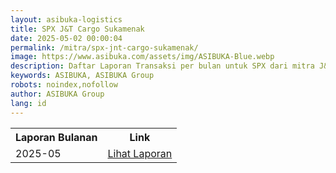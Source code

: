 ```yaml
---
layout: asibuka-logistics
title: SPX J&T Cargo Sukamenak
date: 2025-05-02 00:00:04
permalink: /mitra/spx-jnt-cargo-sukamenak/
image: https://www.asibuka.com/assets/img/ASIBUKA-Blue.webp
description: Daftar Laporan Transaksi per bulan untuk SPX dari mitra J&T Cargo Sukamenak.
keywords: ASIBUKA, ASIBUKA Group
robots: noindex,nofollow
author: ASIBUKA Group
lang: id
---
```

<div class='table-container'>
<table>
<tr>
<th>Laporan Bulanan</th><th>Link</th>
</tr>
<tr>
<td>2025-05</td>
<td><a class='btn block' title='Lihat Laporan' href='{{ page.permalink | replace: "/amp/", "" }}?function=komisi-asibuka-logistics&title=SPX%20JNT%20Cargo%20Sukamenak%20Periode%202025-5&title1=Ringkasan&id1=2PACX-1vTPeqxEnkAUsKekA0eIwQVVYkwNwbjolgYHMSLBbMgM4vK9WStDfwXZW6raUkGvqah1BSPc7WXHCYa0&gid1=499285548&title2=Transaksi&id2=2PACX-1vTPeqxEnkAUsKekA0eIwQVVYkwNwbjolgYHMSLBbMgM4vK9WStDfwXZW6raUkGvqah1BSPc7WXHCYa0&gid2=2124279933'>Lihat Laporan</a></td>
</tr>
</table>
</div>